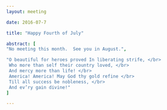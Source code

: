 ```yaml
---
layout: meeting

date: 2016-07-7

title: "Happy Fourth of July"

abstract: [
"No meeting this month.  See you in August.",

"O beautiful for heroes proved In liberating strife, </br>
 Who more than self their country loved, </br>
 And mercy more than life! </br>
 America! America! May God thy gold refine </br>
 Till all success be nobleness, </br>
 And ev’ry gain divine!"
]

---
```

